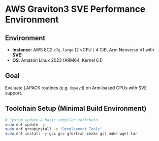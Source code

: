 # AWS Graviton3 SVE Performance Environment

## Environment

- **Instance**: AWS EC2 `c7g.large` (2 vCPU / 4 GiB, Arm Neoverse V1 with **SVE**)
- **OS**: Amazon Linux 2023 (ARM64, Kernel 6.1)

## Goal

Evaluate LAPACK routines (e.g. `dsyevd`) on Arm-based CPUs with SVE support.

## Toolchain Setup (Minimal Build Environment)

```bash
# System update & basic compiler toolchain
sudo dnf update -y
sudo dnf groupinstall -y "Development Tools"
sudo dnf install -y gcc gcc-gfortran cmake git make wget tar
